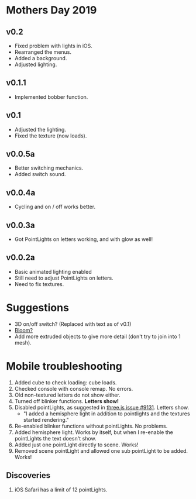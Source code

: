 # Mothers Day 2019

## v0.2
* Fixed problem with lights in iOS.
* Rearranged the menus.
* Added a background.
* Adjusted lighting.

## v0.1.1
* Implemented bobber function.

## v0.1
* Adjusted the lighting.
* Fixed the texture (now loads).

## v0.0.5a
* Better switching mechanics.
* Added switch sound.

## v0.0.4a
* Cycling and on / off works better.

## v0.0.3a
* Got PointLights on letters working, and with glow as well!

## v0.0.2a
* Basic animated lighting enabled
* Still need to adjust PointLights on letters.
* Need to fix textures.

# Suggestions
* 3D on/off switch? (Replaced with text as of v0.1)
* <a href="https://stackoverflow.com/questions/50948014/emit-light-from-an-object">Bloom?</a> 
* Add more extruded objects to give more detail (don't try to join into 1 mesh).

# Mobile troubleshooting
1. Added cube to check loading: cube loads.
2. Checked console with console remap. No errors.
2. Old non-textured letters do not show either.
2. Turned off blinker functions. <b>Letters show!</b>
2. Disabled pointLights, as suggested in <a href="https://github.com/mrdoob/three.js/issues/9131">three.js issue #9131</a>. Letters show. 
    * "I added a hemisphere light in addition to pointlights and the textures started rendering."
2. Re-enabled blinker functions without pointLights. No problems.
2. Added hemisphere light. Works by itself, but when I re-enable the pointLights the text doesn't show.
2. Added just one pointLight directly to scene. Works!
2. Removed scene pointLight and allowed one sub pointLight to be added. Works!

## Discoveries
1. iOS Safari has a limit of 12 pointLights.
